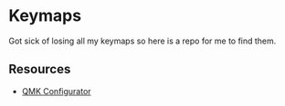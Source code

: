 # Keymaps

Got sick of losing all my keymaps so here is a repo for me to find them.

## Resources

- [QMK Configurator](https://config.qmk.fm)